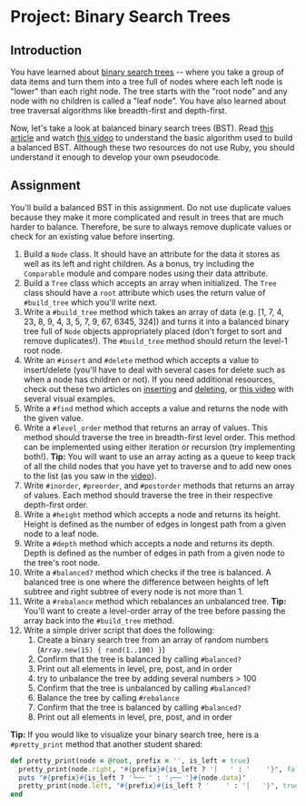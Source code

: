 # Project: Binary Search Trees

## Introduction

You have learned about [binary search trees](http://en.wikipedia.org/wiki/Binary_search_tree) -- where you take a group of data items and turn them into a tree full of nodes where each left node is "lower" than each right node. The tree starts with the "root node" and any node with no children is called a "leaf node". You have also learned about tree traversal algorithms like breadth-first and depth-first.

Now, let's take a look at balanced binary search trees \(BST\). Read [this article](https://www.geeksforgeeks.org/sorted-array-to-balanced-bst/) and watch [this video](https://youtu.be/VCTP81Ij-EM) to understand the basic algorithm used to build a balanced BST. Although these two resources do not use Ruby, you should understand it enough to develop your own pseudocode.

## Assignment

You'll build a balanced BST in this assignment. Do not use duplicate values because they make it more complicated and result in trees that are much harder to balance. Therefore, be sure to always remove duplicate values or check for an existing value before inserting.

1. Build a `Node` class. It should have an attribute for the data it stores as well as its left and right children. As a bonus, try including the `Comparable` module and compare nodes using their data attribute.
2. Build a `Tree` class which accepts an array when initialized. The `Tree` class should have a `root` attribute which uses the return value of `#build_tree` which you'll write next.
3. Write a `#build_tree` method which takes an array of data \(e.g. \[1, 7, 4, 23, 8, 9, 4, 3, 5, 7, 9, 67, 6345, 324\]\) and turns it into a balanced binary tree full of `Node` objects appropriately placed \(don't forget to sort and remove duplicates!\). The `#build_tree` method should return the level-1 root node.
4. Write an `#insert` and `#delete` method which accepts a value to insert/delete \(you'll have to deal with several cases for delete such as when a node has children or not\). If you need additional resources, check out these two articles on [inserting](https://www.geeksforgeeks.org/binary-search-tree-set-1-search-and-insertion/?ref=lbp) and [deleting](https://www.geeksforgeeks.org/binary-search-tree-set-2-delete/?ref=lbp), or [this video](https://youtu.be/wcIRPqTR3Kc) with several visual examples.
5. Write a `#find` method which accepts a value and returns the node with the given value.
6. Write a `#level_order` method that returns an array of values. This method should traverse the tree in breadth-first level order. This method can be implemented using either iteration or recursion \(try implementing both!\). **Tip:** You will want to use an array acting as a queue to keep track of all the child nodes that you have yet to traverse and to add new ones to the list \(as you saw in the [video](https://www.youtube.com/watch?v=86g8jAQug04)\).
7. Write `#inorder`, `#preorder`, and `#postorder` methods that returns an array of values. Each method should traverse the tree in their respective depth-first order.
8. Write a `#height` method which accepts a node and returns its height. Height is defined as the number of edges in longest path from a given node to a leaf node.
9. Write a `#depth` method which accepts a node and returns its depth. Depth is defined as the number of edges in path from a given node to the tree's root node.
10. Write a `#balanced?` method which checks if the tree is balanced. A balanced tree is one where the difference between heights of left subtree and right subtree of every node is not more than 1.
11. Write a `#rebalance` method which rebalances an unbalanced tree. **Tip:** You'll want to create a level-order array of the tree before passing the array back into the `#build_tree` method.
12. Write a simple driver script that does the following:
    1. Create a binary search tree from an array of random numbers \(`Array.new(15) { rand(1..100) }`\)
    2. Confirm that the tree is balanced by calling `#balanced?`
    3. Print out all elements in level, pre, post, and in order
    4. try to unbalance the tree by adding several numbers &gt; 100
    5. Confirm that the tree is unbalanced by calling `#balanced?`
    6. Balance the tree by calling `#rebalance`
    7. Confirm that the tree is balanced by calling `#balanced?`
    8. Print out all elements in level, pre, post, and in order

**Tip:** If you would like to visualize your binary search tree, here is a `#pretty_print` method that another student shared:

```ruby
def pretty_print(node = @root, prefix = '', is_left = true)
  pretty_print(node.right, "#{prefix}#{is_left ? '│   ' : '    '}", false) if node.right
  puts "#{prefix}#{is_left ? '└── ' : '┌── '}#{node.data}"
  pretty_print(node.left, "#{prefix}#{is_left ? '    ' : '│   '}", true) if node.left
end
```

